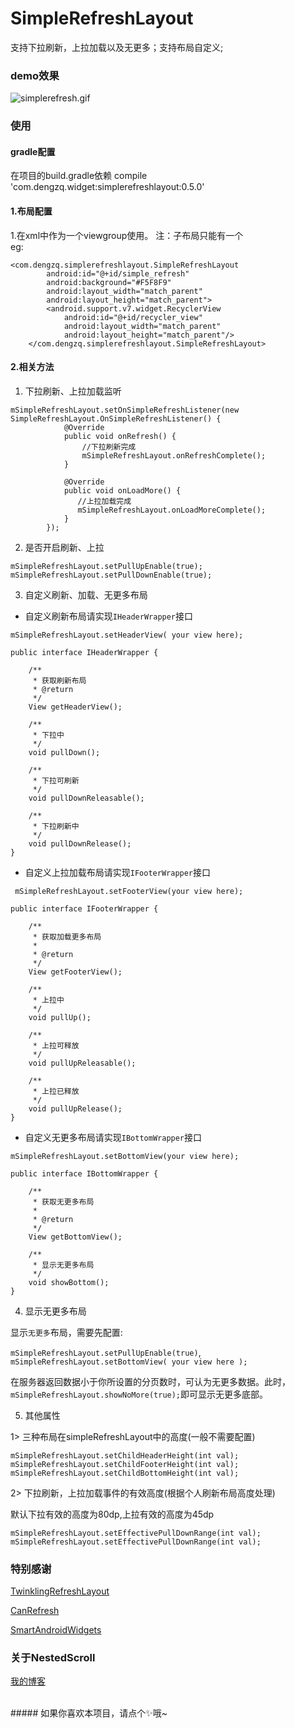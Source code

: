 # SimpleRefreshLayout
支持下拉刷新，上拉加载以及无更多；支持布局自定义;


### demo效果

![simplerefresh.gif](https://github.com/dengzq/SimpleRefreshLayout/blob/master/images/simplerefresh.gif)

### 使用

#### gradle配置
在项目的build.gradle依赖
compile 'com.dengzq.widget:simplerefreshlayout:0.5.0'

#### 1.布局配置
1.在xml中作为一个viewgroup使用。 注：子布局只能有一个
</br>
eg:

```
<com.dengzq.simplerefreshlayout.SimpleRefreshLayout
        android:id="@+id/simple_refresh"
        android:background="#F5F8F9"
        android:layout_width="match_parent"
        android:layout_height="match_parent">
        <android.support.v7.widget.RecyclerView
            android:id="@+id/recycler_view"
            android:layout_width="match_parent"
            android:layout_height="match_parent"/>
    </com.dengzq.simplerefreshlayout.SimpleRefreshLayout>
```

#### 2.相关方法

1) 下拉刷新、上拉加载监听

```
mSimpleRefreshLayout.setOnSimpleRefreshListener(new SimpleRefreshLayout.OnSimpleRefreshListener() {
            @Override
            public void onRefresh() {
                //下拉刷新完成
                mSimpleRefreshLayout.onRefreshComplete();
            }

            @Override
            public void onLoadMore() {
               //上拉加载完成
               mSimpleRefreshLayout.onLoadMoreComplete();
            }
        });
```

2) 是否开启刷新、上拉

```
mSimpleRefreshLayout.setPullUpEnable(true);
mSimpleRefreshLayout.setPullDownEnable(true);
```

3) 自定义刷新、加载、无更多布局

* 自定义刷新布局请实现`IHeaderWrapper`接口

`mSimpleRefreshLayout.setHeaderView( your view here);`

```
public interface IHeaderWrapper {

    /**
     * 获取刷新布局
     * @return
     */
    View getHeaderView();

    /**
     * 下拉中
     */
    void pullDown();

    /**
     * 下拉可刷新
     */
    void pullDownReleasable();

    /**
     * 下拉刷新中
     */
    void pullDownRelease();
}
```

* 自定义上拉加载布局请实现`IFooterWrapper`接口

` mSimpleRefreshLayout.setFooterView(your view here);`

```
public interface IFooterWrapper {

    /**
     * 获取加载更多布局
     *
     * @return
     */
    View getFooterView();

    /**
     * 上拉中
     */
    void pullUp();

    /**
     * 上拉可释放
     */
    void pullUpReleasable();

    /**
     * 上拉已释放
     */
    void pullUpRelease();
}
```

* 自定义无更多布局请实现`IBottomWrapper`接口

`mSimpleRefreshLayout.setBottomView(your view here);`

```
public interface IBottomWrapper {

    /**
     * 获取无更多布局
     *
     * @return
     */
    View getBottomView();

    /**
     * 显示无更多布局
     */
    void showBottom();
}
```

4) 显示无更多布局

显示`无更多`布局，需要先配置:

`mSimpleRefreshLayout.setPullUpEnable(true)`,
`mSimpleRefreshLayout.setBottomView( your view here );`

在服务器返回数据小于你所设置的分页数时，可认为无更多数据。此时，
`mSimpleRefreshLayout.showNoMore(true);`即可显示无更多底部。

5) 其他属性

1> 三种布局在simpleRefreshLayout中的高度(一般不需要配置)

```
mSimpleRefreshLayout.setChildHeaderHeight(int val);
mSimpleRefreshLayout.setChildFooterHeight(int val);
mSimpleRefreshLayout.setChildBottomHeight(int val);
```
2> 下拉刷新，上拉加载事件的有效高度(根据个人刷新布局高度处理)

默认下拉有效的高度为80dp,上拉有效的高度为45dp

```
mSimpleRefreshLayout.setEffectivePullDownRange(int val);
mSimpleRefreshLayout.setEffectivePullDownRange(int val);
```

### 特别感谢
[TwinklingRefreshLayout](https://github.com/lcodecorex/TwinklingRefreshLayout)

[CanRefresh](https://github.com/canyinghao/CanRefresh)

[SmartAndroidWidgets](https://github.com/RawnHwang/SmartAndroidWidgets)

### 关于NestedScroll
[我的博客](http://www.jianshu.com/p/d0f620f95cdf)

</br>
##### 如果你喜欢本项目，请点个✨哦~





